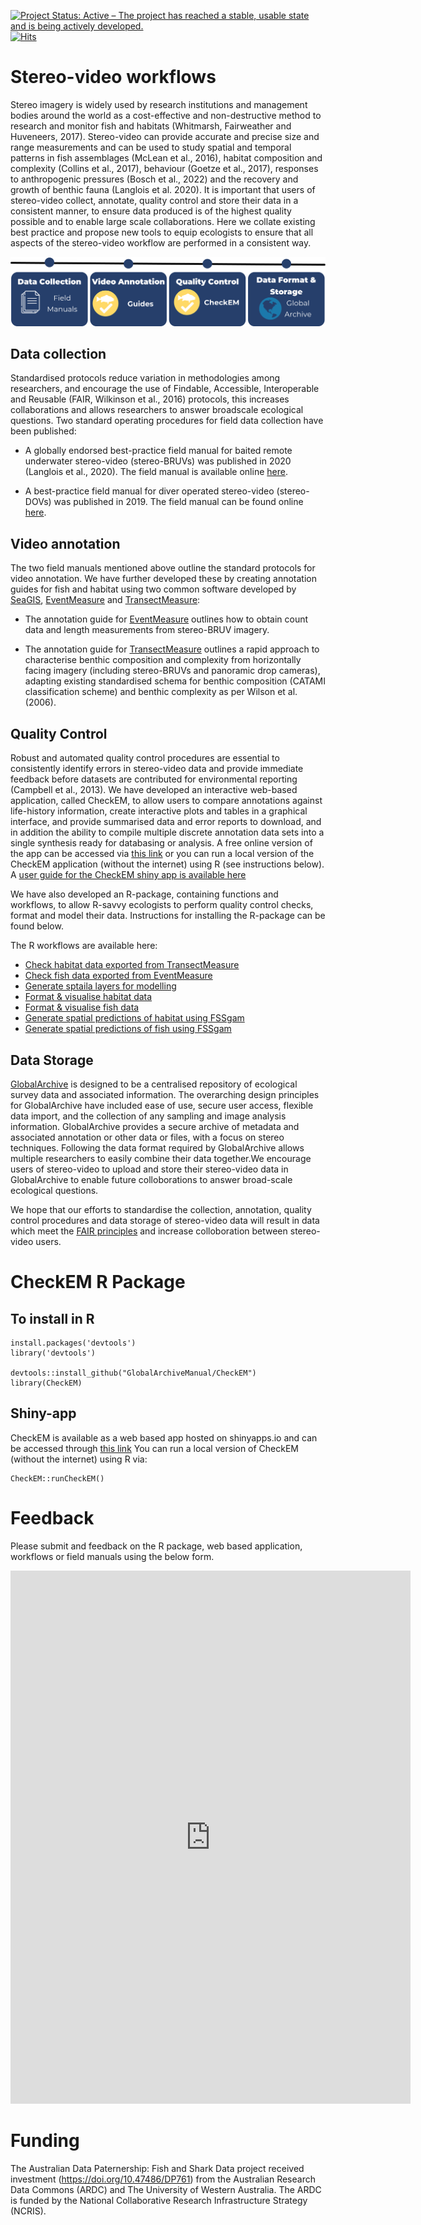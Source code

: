 [![Project Status: Active – The project has reached a stable, usable state and is being actively developed.](https://www.repostatus.org/badges/latest/active.svg)](https://www.repostatus.org/#active)
[![Hits](https://hits.seeyoufarm.com/api/count/incr/badge.svg?url=https%3A%2F%2Fgithub.com%2FGlobalArchiveManual%2FCheckEM&count_bg=%2379C83D&title_bg=%23555555&icon=&icon_color=%23E7E7E7&title=views&edge_flat=false)](https://hits.seeyoufarm.com)

# Stereo-video workflows
Stereo imagery is widely used by research institutions and management bodies around the world as a cost-effective and non-destructive method to research and monitor fish and habitats (Whitmarsh, Fairweather and Huveneers, 2017). Stereo-video can provide accurate and precise size and range measurements and can be used to study spatial and temporal patterns in fish assemblages (McLean et al., 2016), habitat composition and complexity (Collins et al., 2017), behaviour (Goetze et al., 2017), responses to anthropogenic pressures (Bosch et al., 2022) and the recovery and growth of benthic fauna (Langlois et al. 2020). It is important that users of stereo-video collect, annotate, quality control and store their data in a consistent manner, to ensure data produced is of the highest quality possible and to enable large scale collaborations. Here we collate existing best practice and propose new tools to equip ecologists to ensure that all aspects of the stereo-video workflow are performed in a consistent way.

![](man/figures/checkem_workflow.png)

## Data collection
Standardised protocols reduce variation in methodologies among researchers, and encourage the use of Findable, Accessible, Interoperable and Reusable (FAIR, Wilkinson et al., 2016) protocols, this increases collaborations and allows researchers to answer broadscale ecological questions. Two standard operating procedures for field data collection have been published:

* A globally endorsed best-practice field manual for baited remote underwater stereo-video (stereo-BRUVs) was published in 2020 (Langlois et al., 2020). The field manual is available online [here](https://besjournals.onlinelibrary.wiley.com/doi/full/10.1111/2041-210X.13470).

* A best-practice field manual for diver operated stereo-video (stereo-DOVs) was published in 2019. The field manual can be found online [here](https://besjournals.onlinelibrary.wiley.com/doi/full/10.1111/2041-210X.13189).

## Video annotation
The two field manuals mentioned above outline the standard protocols for video annotation. We have further developed these by creating annotation guides for fish and habitat using two common software developed by [SeaGIS](https://www.seagis.com.au/), [EventMeasure](https://www.seagis.com.au/event.html) and [TransectMeasure](https://www.seagis.com.au/transect.html):

* The annotation guide for [EventMeasure](articles/manuals/EventMeasure_annotation_guide.html) outlines how to obtain count data and length measurements from stereo-BRUV imagery.

* The annotation guide for [TransectMeasure](articles/manuals/TransectMeasure_annotation_guide.html) outlines a rapid approach to characterise benthic composition and complexity from horizontally facing imagery (including stereo-BRUVs and panoramic drop cameras), adapting existing standardised schema for benthic composition (CATAMI classification scheme) and benthic complexity as per Wilson et al. (2006).

## Quality Control
Robust and automated quality control procedures are essential to consistently identify errors in stereo-video data and provide immediate feedback before datasets are contributed for environmental reporting (Campbell et al., 2013). We have developed an interactive web-based application, called CheckEM, to allow users to compare annotations against life-history information, create interactive plots and tables in a graphical interface, and provide summarised data and error reports to download, and in addition the ability to compile multiple discrete annotation data sets into a single synthesis ready for databasing or analysis. A free online version of the app can be accessed via [this link](https://marine-ecology.shinyapps.io/CheckEM/) or you can run a local version of the CheckEM application (without the internet) using R (see instructions below). A [user guide for the CheckEM shiny app is available here](articles/manuals/CheckEM_user_guide.html) 

We have also developed an R-package, containing functions and workflows, to allow R-savvy ecologists to perform quality control checks, format and model their data. Instructions for installing the R-package can be found below.

The R workflows are available here:

* [Check habitat data exported from TransectMeasure](articles/r-workflows/check-habitat.html)
* [Check fish data exported from EventMeasure](articles/r-workflows/check-fish.html)
* [Generate sptaila layers for modelling](articles/r-workflows/spatial-layers.html)
* [Format & visualise habitat data](articles/r-workflows/format-visualise-fish.html)
* [Format & visualise fish data](articles/r-workflows/format-visualise-fish.html)
* [Generate spatial predictions of habitat using FSSgam](articles/r-workflows/habitat-modelling.html)
* [Generate spatial predictions of fish using FSSgam](articles/r-workflows/fish-modelling.html)

## Data Storage
[GlobalArchive](https://globalarchive.org/) is designed to be a centralised repository of ecological survey data and associated information. The overarching design principles for GlobalArchive have included ease of use, secure user access, flexible data import, and the collection of any sampling and image analysis information. GlobalArchive provides a secure archive of metadata and associated annotation or other data or files, with a focus on stereo techniques. Following the data format required by GlobalArchive allows multiple researchers to easily combine their data together.We encourage users of stereo-video to upload and store their stereo-video data in GlobalArchive to enable future colloborations to answer broad-scale ecological questions.

We hope that our efforts to standardise the collection, annotation, quality control procedures and data storage of stereo-video data will result in data which meet the [FAIR principles](https://ardc.edu.au/resource/fair-data/) and increase colloboration between stereo-video users.

# CheckEM R Package
## To install in R
```
install.packages('devtools')
library('devtools')

devtools::install_github("GlobalArchiveManual/CheckEM")
library(CheckEM)
```

## Shiny-app
CheckEM is available as a web based app hosted on shinyapps.io and can be accessed through [this link](https://marine-ecology.shinyapps.io/CheckEM/)
You can run a local version of CheckEM (without the internet) using R via:

```
CheckEM::runCheckEM()
```
# Feedback
Please submit and feedback on the R package, web based application, workflows or field manuals using the below form.

<iframe src="https://docs.google.com/forms/d/e/1FAIpQLSeMIO3UIrkciATxmRA96xs36XejdO6GV-G6yHGXjxZOrzRBVA/viewform?embedded=true" width="640" height="853" frameborder="0" marginheight="0" marginwidth="0">Loading…</iframe>

# Funding
The Australian Data Paternership: Fish and Shark Data project received investment (https://doi.org/10.47486/DP761) from the Australian Research Data Commons (ARDC) and The University of Western Australia. The ARDC is funded by the National Collaborative Research Infrastructure Strategy (NCRIS).
